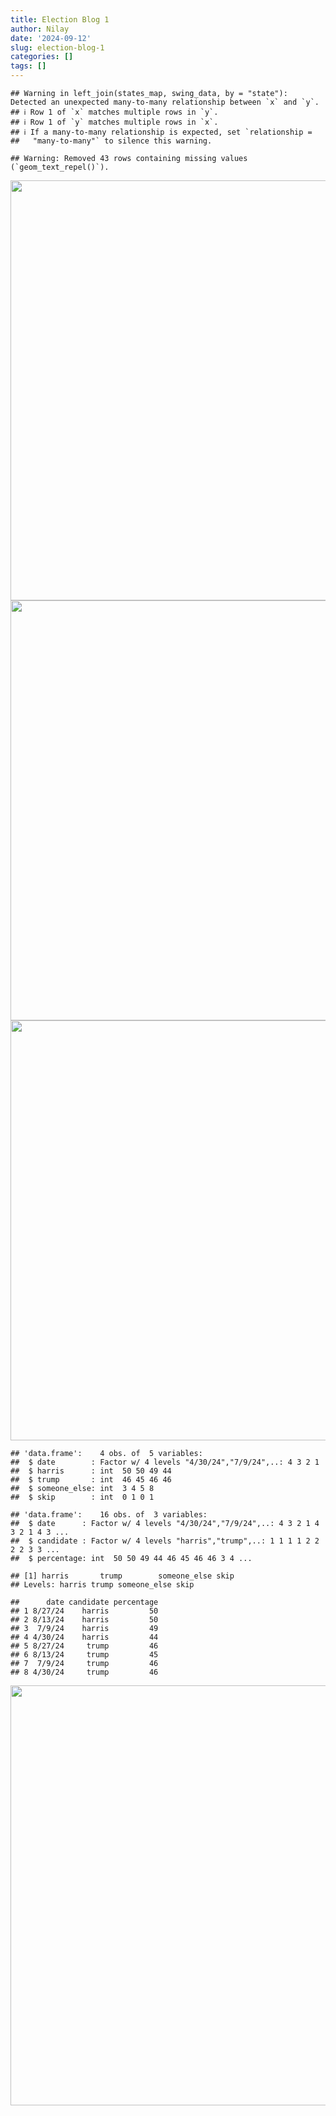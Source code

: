 ```yaml
---
title: Election Blog 1
author: Nilay
date: '2024-09-12'
slug: election-blog-1
categories: []
tags: []
---
```









```
## Warning in left_join(states_map, swing_data, by = "state"): Detected an unexpected many-to-many relationship between `x` and `y`.
## ℹ Row 1 of `x` matches multiple rows in `y`.
## ℹ Row 1 of `y` matches multiple rows in `x`.
## ℹ If a many-to-many relationship is expected, set `relationship =
##   "many-to-many"` to silence this warning.
```

```
## Warning: Removed 43 rows containing missing values (`geom_text_repel()`).
```

<img src="{{< blogdown/postref >}}index_files/figure-html/unnamed-chunk-2-1.png" width="672" />







<img src="{{< blogdown/postref >}}index_files/figure-html/unnamed-chunk-3-1.png" width="672" />






<img src="{{< blogdown/postref >}}index_files/figure-html/unnamed-chunk-4-1.png" width="672" />




```
## 'data.frame':	4 obs. of  5 variables:
##  $ date        : Factor w/ 4 levels "4/30/24","7/9/24",..: 4 3 2 1
##  $ harris      : int  50 50 49 44
##  $ trump       : int  46 45 46 46
##  $ someone_else: int  3 4 5 8
##  $ skip        : int  0 1 0 1
```

```
## 'data.frame':	16 obs. of  3 variables:
##  $ date      : Factor w/ 4 levels "4/30/24","7/9/24",..: 4 3 2 1 4 3 2 1 4 3 ...
##  $ candidate : Factor w/ 4 levels "harris","trump",..: 1 1 1 1 2 2 2 2 3 3 ...
##  $ percentage: int  50 50 49 44 46 45 46 46 3 4 ...
```

```
## [1] harris       trump        someone_else skip        
## Levels: harris trump someone_else skip
```

```
##      date candidate percentage
## 1 8/27/24    harris         50
## 2 8/13/24    harris         50
## 3  7/9/24    harris         49
## 4 4/30/24    harris         44
## 5 8/27/24     trump         46
## 6 8/13/24     trump         45
## 7  7/9/24     trump         46
## 8 4/30/24     trump         46
```

<img src="{{< blogdown/postref >}}index_files/figure-html/unnamed-chunk-5-1.png" width="672" />

 


